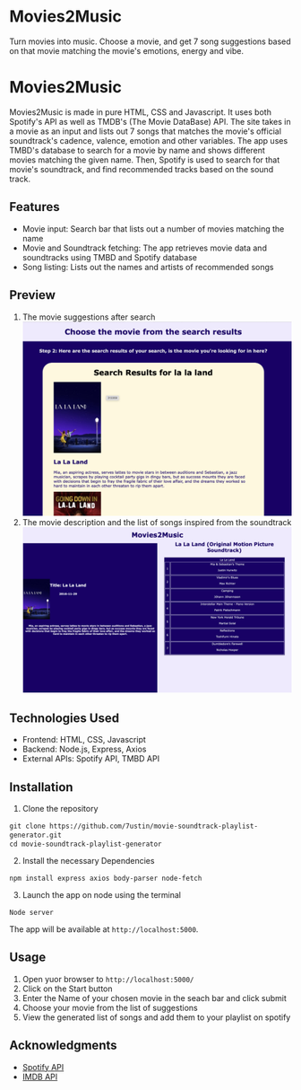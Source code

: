# Movies2Music

Turn movies into music. Choose a movie, and get 7 song suggestions based on that movie matching the movie's emotions, energy and vibe.

# Movies2Music

Movies2Music is made in pure HTML, CSS and Javascript. It uses both Spotify's API as well as TMDB's (The Movie DataBase) API. The site takes in a movie as an input and lists out 7 songs that matches the movie's official soundtrack's cadence, valence, emotion and other variables. The app uses TMBD's database to search for a movie by name and shows different movies matching the given name. Then, Spotify is used to search for that movie's soundtrack, and find recommended tracks based on the sound track.

## Features

- Movie input: Search bar that lists out a number of movies matching the name
- Movie and Soundtrack fetching: The app retrieves movie data and soundtracks using TMBD and Spotify database
- Song listing: Lists out the names and artists of recommended songs

## Preview

1. The movie suggestions after search
   ![App Screenshot](images/searchpic.png)
2. The movie description and the list of songs inspired from the soundtrack
   ![App Screenshot](images/moviepic.png)

## Technologies Used

- Frontend: HTML, CSS, Javascript
- Backend: Node.js, Express, Axios
- External APIs: Spotify API, TMBD API

## Installation

1. Clone the repository

```
git clone https://github.com/7ustin/movie-soundtrack-playlist-generator.git
cd movie-soundtrack-playlist-generator
```

2. Install the necessary Dependencies

```
npm install express axios body-parser node-fetch
```

3. Launch the app on node using the terminal

```
Node server
```

The app will be available at `http://localhost:5000`.

## Usage

1. Open yuor browser to `http://localhost:5000/`
2. Click on the Start button
3. Enter the Name of your chosen movie in the seach bar and click submit
4. Choose your movie from the list of suggestions
5. View the generated list of songs and add them to your playlist on spotify

## Acknowledgments

- [Spotify API](https://developer.spotify.com/documentation/web-api)
- [IMDB API](https://developer.imdb.com/non-commercial-datasets/)
